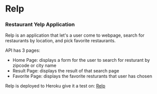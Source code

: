 # Relp
### Restaurant Yelp Application

Relp is an application that let's a user come to webpage, search for restaurants by location, and pick favorite restaurants.

API has 3 pages: 
* Home Page: displays a form for the user to search for resturant by zipcode or city name
* Result Page: displays the result of that search page
* Favorite Page: displays the favorite resturants that user has chosen

Relp is deployed to Heroku give it a test on: [Relp](https://relp-application.herokuapp.com)